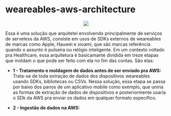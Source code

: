 # weareables-aws-architecture

<div align="center">
<img src="https://github.com/arthurmeirelessm/weareables-aws-architecture/assets/78212769/d127ff84-3c9e-4d4d-93ca-2179ca90e47d"
" />
</div>



Essa é uma solução que arquitetei envolvendo principalmente de serviços de serveless da AWS, consiste em usos de SDKs externos de weareables de marcas como Apple, Hauwei e xioami, que são marcas referência quando o assunto é pulseira ou relógio inteligente. Em um contexto voltado pra Healthcare, essa arquitetura é basicamante dividida em treze etapas que moldam o que pode ser feito com ela no fim das contas. São elas: 

* **1 - Tratamento e moldagem de dados antes de ser enviado pra AWS:** Trata-se de toda extração de dados dos dispositivos weareables usando SDKs, bibliotecas ou CSVs. Nessa solução, essa etapa se passa por baixo dos panos de um aplicativo mobile como exemplo, que uniria as formas de extração de dados de dispositivos e posteriormente usaria o SDk da AWS pra enviar os dados em qualquer formato específico.

* **2 - Ingestão de dados na AWS:**  
